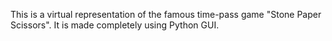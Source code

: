This is a virtual representation of the famous time-pass game "Stone Paper Scissors".
It is made completely using Python GUI.
